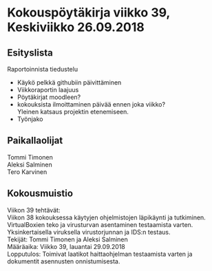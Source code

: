 # Kokouspöytäkirja viikko 39, Keskiviikko 26.09.2018  

## Esityslista  
Raportoinnista tiedustelu  
* Käykö pelkkä githubiin päivittäminen
* Viikkoraportin laajuus
* Pöytäkirjat moodleen?
* kokouksista ilmoittaminen päivää ennen joka viikko?  
Yleinen katsaus projektin etenemiseen.
* Työnjako


## Paikallaolijat
Tommi Timonen  
Aleksi Salminen  
Tero Karvinen  

## Kokousmuistio
  
Viikon 39 tehtävät:  
Viikon 38 kokouksessa käytyjen ohjelmistojen läpikäynti ja tutkiminen.  
VirtualBoxien teko ja virusturvan asentaminen testaamista varten.  
Yksinkertaisella viruksella virustorjunnan ja IDS:n testaus.  
Tekijät: Tommi Timonen ja Aleksi Salminen  
Määräaika: Viikko 39, lauantai 29.09.2018  
Lopputulos: Toimivat laatikot haittaohjelman testaamista varten ja dokumentit asennusten onnistumisesta.  

